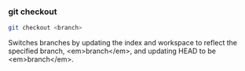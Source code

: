 ###  git checkout

```bash
git checkout <branch>
```

Switches branches by updating the index and workspace to reflect the specified branch, &lt;em&gt;branch&lt;/em&gt;, and updating HEAD to be &lt;em&gt;branch&lt;/em&gt;.
